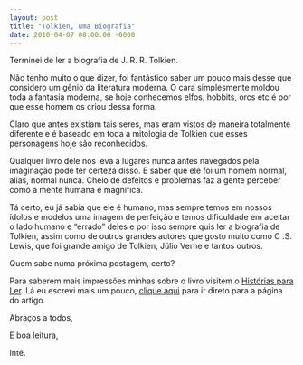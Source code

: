 ```yaml
---
layout: post
title: "Tolkien, uma Biografia"
date: 2010-04-07 08:00:00 -0000
---
```


Terminei de ler a biografia de J. R. R. Tolkien.

Não tenho muito o que dizer, foi fantástico saber um pouco mais desse que considero um gênio da literatura moderna. O cara simplesmente moldou toda a fantasia moderna, se hoje conhecemos elfos, hobbits, orcs etc é por que esse homem os criou dessa forma.

Claro que antes existiam tais seres, mas eram vistos de maneira totalmente diferente e é baseado em toda a mitologia de Tolkien que esses personagens hoje são reconhecidos.

Qualquer livro dele nos leva a lugares nunca antes navegados pela imaginação pode ter certeza disso. E saber que ele foi um homem normal, alias, normal nunca. Cheio de defeitos e problemas faz a gente perceber como a mente humana é magnífica.

Tá certo, eu já sabia que ele é humano, mas sempre temos em nossos ídolos e modelos uma imagem de perfeição e temos dificuldade em aceitar o lado humano e “errado” deles e por isso sempre quis ler a biografia de Tolkien, assim como de outros grandes autores que gosto muito como C .S. Lewis, que foi grande amigo de Tolkien, Júlio Verne e tantos outros.

Quem sabe numa próxima postagem, certo?

Para saberem mais impressões minhas sobre o livro visitem o <a href="https://historiasparaler.blogspot.com/" class="linkum">Histórias para Ler</a>. Lá eu escrevi mais um pouco, <a href="http://historiasparaler.blogspot.com/2010/04/tolkien-uma-biografia-michael-white.html" class="linkum">clique aqui</a> para ir direto para a página do artigo.

Abraços a todos,

E boa leitura,

Inté.